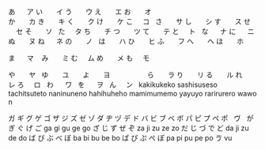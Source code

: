 あ       ア
い       イ
う       ウ
え       エ
お       オ
       
か       カ
き       キ
く       ク
け       ケ
こ       コ
 
さ       サ
し       シ
す       ス
せ       セ
そ       ソ
 
た       タ
ち       チ
つ       ツ
て       テ
と       ト
 
な       ナ
に       ニ
ぬ       ヌ
ね       ネ
の       ノ
 
は       ハ
ひ       ヒ
ふ       フ
へ       ヘ
ほ       ホ

ま       マ    
み       ミ
む       ム
め       メ
も       モ

や       ヤ 
 
ゆ       ユ     
 
よ       ヨ 
                  
ら       ラ
り       リ
る       ル
れ       レ 
ろ       ロ
 
わ       ワ 
 
を       ヲ 
 
ん       ン 
 
kakikukeko sashisuseso tachitsuteto naninuneno hahihuheho mamimumemo yayuyo rarirurero wawo n

ガ	ギ	グ	ゲ	ゴ
ザ	ジ	ズ	ゼ	ゾ
ダ	ヂ	ヅ	デ	ド 
バ	ビ	ブ	ベ	ボ
パ	ピ	プ	ペ ポ 	 
ヴ 
 
が	ぎ	ぐ	げ	ご ga	gi	gu	ge	go
ざ	じ	ず	ぜ	ぞ za	ji	zu	ze	zo
だ	じ	づ	で	ど da	ji	zu	de	do
ば	び	ぶ	べ	ぼ ba	bi	bu	be	bo
ぱ	ぴ	ぷ	ぺ ぽ pa	pi	pu	pe	po
ゔ vu
